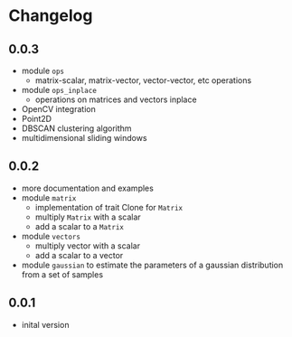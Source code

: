 # Changelog

## 0.0.3

 * module `ops`
   * matrix-scalar, matrix-vector, vector-vector, etc operations
 * module `ops_inplace`
   * operations on matrices and vectors inplace
 * OpenCV integration
 * Point2D
 * DBSCAN clustering algorithm
 * multidimensional sliding windows

## 0.0.2

 * more documentation and examples
 * module `matrix`
   * implementation of trait Clone for `Matrix`
   * multiply `Matrix` with a scalar
   * add a scalar to a `Matrix`
 * module `vectors`
   * multiply vector with a scalar
   * add a scalar to a vector
 * module `gaussian` to estimate the parameters of a gaussian distribution from a set of samples

## 0.0.1

 * inital version
